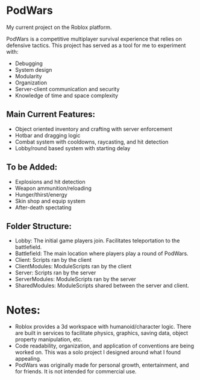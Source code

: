 # PodWars
My current project on the Roblox platform.

PodWars is a competitive multiplayer survival experience that relies on defensive tactics. 
This project has served as a tool for me to experiment with:
- Debugging
- System design
- Modularity
- Organization
- Server-client communication and security
- Knowledge of time and space complexity

## Main Current Features:
- Object oriented inventory and crafting with server enforcement
- Hotbar and dragging logic
- Combat system with cooldowns, raycasting, and hit detection
- Lobby/round based system with starting delay

## To be Added:
- Explosions and hit detection
- Weapon ammunition/reloading
- Hunger/thirst/energy
- Skin shop and equip system
- After-death spectating

## Folder Structure:
- Lobby: The initial game players join. Facilitates teleportation to the battlefield.
- Battlefield: The main location where players play a round of PodWars.
- Client: Scripts ran by the client
- ClientModules: ModuleScripts ran by the client
- Server: Scripts ran by the server
- ServerModules: ModuleScripts ran by the server
- SharedModules: ModuleScripts shared between the server and client.

# Notes:
- Roblox provides a 3d workspace with humanoid/character logic. There are built in services to facilitate physics, graphics, saving data, object property manipulation, etc.
- Code readability, organization, and application of conventions are being worked on. This was a solo project I designed around what I found appealing.
- PodWars was originally made for personal growth, entertainment, and for friends. It is not intended for commercial use.
